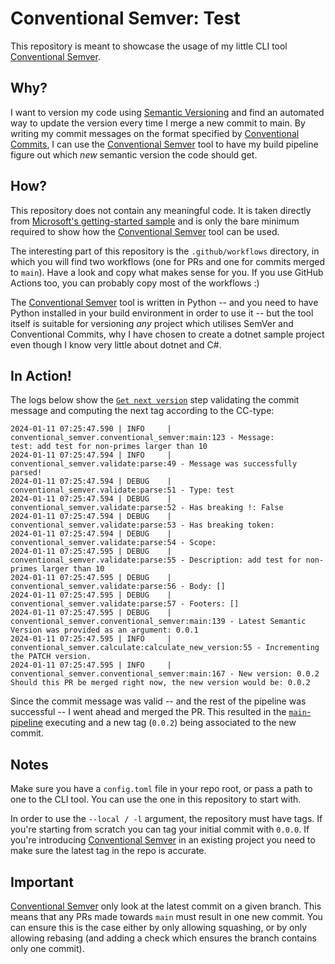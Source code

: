 # Conventional Semver: Test

This repository is meant to showcase the usage of my little CLI tool
[Conventional Semver](https://github.com/ErikThorsell/bump-semver-using-conventional-commits).

## Why?

I want to version my code using [Semantic Versioning](https://semver.org)
and find an automated way to update the version every time I merge a new
commit to main.
By writing my commit messages on the format specified by
[Conventional Commits](https://www.conventionalcommits.org/), I can use the
[Conventional Semver](https://github.com/ErikThorsell/bump-semver-using-conventional-commits)
tool to have my build pipeline figure out which _new_ semantic version the
code should get.

## How?

This repository does not contain any meaningful code.
It is taken directly from [Microsoft's getting-started
sample](https://github.com/dotnet/samples/tree/main/core/getting-started/unit-testing-using-dotnet-test)
and is only the bare minimum required to show how the
[Conventional Semver](https://github.com/ErikThorsell/bump-semver-using-conventional-commits)
tool can be used.

The interesting part of this repository is the `.github/workflows` directory,
in which you will find two workflows (one for PRs and one for commits merged
to `main`).
Have a look and copy what makes sense for you.
If you use GitHub Actions too, you can probably copy most of the workflows :)

The [Conventional Semver](https://github.com/ErikThorsell/bump-semver-using-conventional-commits)
tool is written in Python -- and you need to have Python installed in your
build environment in order to use it -- but the tool itself is suitable for
versioning _any_ project which utilises SemVer and Conventional Commits, why
I have chosen to create a dotnet sample project even though I know very little
about dotnet and C#.

## In Action!

The logs below show the [`Get next
version`](https://github.com/ErikThorsell/conventional_semver-test/blob/main/.github/workflows/pr.yml#L66)
step validating the commit message and computing the next tag according to the 
CC-type:

```
2024-01-11 07:25:47.590 | INFO     | conventional_semver.conventional_semver:main:123 - Message:
test: add test for non-primes larger than 10
2024-01-11 07:25:47.594 | INFO     | conventional_semver.validate:parse:49 - Message was successfully parsed!
2024-01-11 07:25:47.594 | DEBUG    | conventional_semver.validate:parse:51 - Type: test
2024-01-11 07:25:47.594 | DEBUG    | conventional_semver.validate:parse:52 - Has breaking !: False
2024-01-11 07:25:47.594 | DEBUG    | conventional_semver.validate:parse:53 - Has breaking token: 
2024-01-11 07:25:47.594 | DEBUG    | conventional_semver.validate:parse:54 - Scope: 
2024-01-11 07:25:47.595 | DEBUG    | conventional_semver.validate:parse:55 - Description: add test for non-primes larger than 10
2024-01-11 07:25:47.595 | DEBUG    | conventional_semver.validate:parse:56 - Body: []
2024-01-11 07:25:47.595 | DEBUG    | conventional_semver.validate:parse:57 - Footers: []
2024-01-11 07:25:47.595 | DEBUG    | conventional_semver.conventional_semver:main:139 - Latest Semantic Version was provided as an argument: 0.0.1
2024-01-11 07:25:47.595 | INFO     | conventional_semver.calculate:calculate_new_version:55 - Incrementing the PATCH version.
2024-01-11 07:25:47.595 | INFO     | conventional_semver.conventional_semver:main:167 - New version: 0.0.2
Should this PR be merged right now, the new version would be: 0.0.2
```

Since the commit message was valid -- and the rest of the pipeline was
successful -- I went ahead and merged the PR.
This resulted in the
[`main`-pipeline](https://github.com/ErikThorsell/conventional_semver-test/blob/main/.github/workflows/main.yml)
executing and a new tag (`0.0.2`) being associated to the new commit.

## Notes

Make sure you have a `config.toml` file in your repo root, or pass a path to
one to the CLI tool.
You can use the one in this repository to start with.

In order to use the `--local / -l` argument, the repository must have tags.
If you're starting from scratch you can tag your initial commit with `0.0.0`.
If you're introducing
[Conventional Semver](https://github.com/ErikThorsell/bump-semver-using-conventional-commits)
in an existing project you need to make sure the latest tag in the repo is
accurate.

## Important

[Conventional Semver](https://github.com/ErikThorsell/bump-semver-using-conventional-commits)
only look at the latest commit on a given branch.
This means that any PRs made towards `main` must result in one new commit.
You can ensure this is the case either by only allowing squashing, or by only
allowing rebasing (and adding a check which ensures the branch contains only
one commit).
